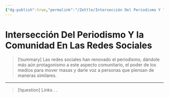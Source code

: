 ```yaml
---
{"dg-publish":true,"permalink":"/Zettle/Intersección Del Periodismo Y la Comunidad En Las Redes Sociales/","title":"Intersección Del Periodismo Y la Comunidad En Las Redes Sociales","tags":["ZeType/Idea",""],"updated":"2023-09-25T12:37:13.258-05:00"}
---
```



# Intersección Del Periodismo Y la Comunidad En Las Redes Sociales

> [!summary] 
> Las redes sociales han renovado el periodismo, dándole más aún protagonismo a este aspecto comunitario, el poder de los medios para mover masas y darle voz a personas que piensan de maneras similares.

- - - 
> [!question] Links
> .
> .
